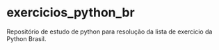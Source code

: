 # exercicios_python_br
Repositório de estudo de python para resolução da lista de exercicio da Python Brasil.
